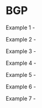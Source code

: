 # BGP 

Example 1 - 

Example 2 - 

Example 3 - 

Example 4 - 

Example 5 - 

Example 6 - 

Example 7 - 
